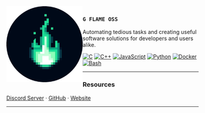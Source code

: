 <img src="./logo-black.png" align="left" width="200"/>

### `G FLAME OSS`

Automating tedious tasks and creating useful software solutions for developers and users alike.

[![C](https://img.shields.io/badge/C-00599C?logo=c&logoColor=white)](#)
[![C++](https://img.shields.io/badge/C++-%2300599C.svg?logo=c%2B%2B&logoColor=white)](#)
[![JavaScript](https://img.shields.io/badge/JavaScript-F7DF1E?logo=javascript&logoColor=000)](#)
[![Python](https://img.shields.io/badge/Python-3776AB?logo=python&logoColor=fff)](#)
[![Docker](https://img.shields.io/badge/Docker-2496ED?logo=docker&logoColor=fff)](#)
[![Bash](https://img.shields.io/badge/Bash-4EAA25?logo=gnubash&logoColor=fff)](#)

---

### Resources

<a href="https://discord.gg/n89WUuuCsS">Discord Server</a> ·
<a href="https://github.com/g-flame">GitHub</a> ·
<a href="https://g-flame.dev">Website</a>

---
